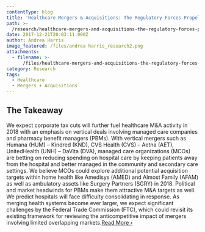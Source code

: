 ```yaml
---
contentType: blog
title: 'Healthcare Mergers & Acquisitions: The Regulatory Forces Propelling Healthcare'
path: >-
  /research/healthcare-mergers-and-acquisitions-the-regulatory-forces-propelling-healthcare/
date: 2017-12-21T20:03:11.000Z
author: Andrea Harris
image_featured: /files/andrea harris_research2.png
attachments:
  - filename: >-
      /files/healthcare-mergers-and-acquisitions-the-regulatory-forces-propelling-healthcare.pdf
category: Research
tags:
  - Healthcare
  - Mergers + Acquisitions
---
```

## **The Takeaway**

We expect corporate tax cuts will further fuel healthcare M&A activity in 2018 with an emphasis on vertical deals involving managed care companies and pharmacy benefit managers (PBMs). With vertical mergers such as Humana (HUM) – Kindred (KND), CVS Health (CVS) – Aetna (AET), UnitedHealth (UNH) – DaVita (DVA), managed care organizations (MCOs) are betting on reducing spending on hospital care by keeping patients away from the hospital and better managed in the community and secondary care settings. We believe MCOs could explore additional potential acquisition targets within home health like Amedisys (AMED) and Almost Family (AFAM) as well as ambulatory assets like Surgery Partners (SGRY) in 2018. Political and market headwinds for PBMs make them attractive M&A targets as well. We predict hospitals will face difficulty consolidating in response. As merging health systems become ever larger, we expect significant challenges by the Federal Trade Commission (FTC), which could revisit its existing framework for reviewing the anticompetitive impact of mergers involving limited overlapping markets.<a href="/files/healthcare-mergers-and-acquisitions-the-regulatory-forces-propelling-healthcare.pdf" target="_blank">Read More ›</a>
